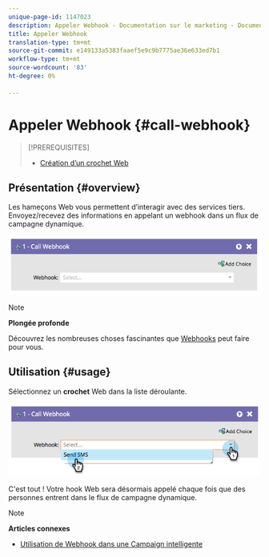 ```yaml
---
unique-page-id: 1147023
description: Appeler Webhook - Documentation sur le marketing - Documentation du produit
title: Appeler Webhook
translation-type: tm+mt
source-git-commit: e149133a5383faaef5e9c9b7775ae36e633ed7b1
workflow-type: tm+mt
source-wordcount: '83'
ht-degree: 0%

---
```



# Appeler Webhook {#call-webhook}

>[!PREREQUISITES]
>
>* [Création d’un crochet Web](../../../../product-docs/administration/additional-integrations/create-a-webhook.md)

>



## Présentation {#overview}

Les hameçons Web vous permettent d’interagir avec des services tiers. Envoyez/recevez des informations en appelant un webhook dans un flux de campagne dynamique.

![](assets/image2014-9-22-15-3a4-3a7.png)

>[!NOTE]
>
>**Plongée profonde**
>
>Découvrez les nombreuses choses fascinantes que [Webhooks](http://developers.marketo.com/documentation/webhooks/) peut faire pour vous.

## Utilisation {#usage}

Sélectionnez un **crochet** Web dans la liste déroulante.

![](assets/image2014-9-22-15-3a4-3a25.png)

C&#39;est tout ! Votre hook Web sera désormais appelé chaque fois que des personnes entrent dans le flux de campagne dynamique.

>[!NOTE]
>
>**Articles connexes**
>
>* [Utilisation de Webhook dans une Campaign intelligente](use-a-webhook-in-a-smart-campaign.md)

>



